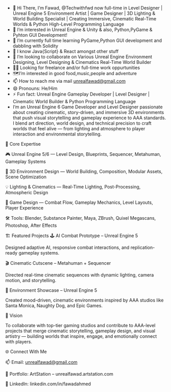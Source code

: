 - 👋 Hi There, I’m Fawad, @Techwithfwd now full-time in Level Designer | Unreal Engine 5 Environment Artist | Game Designer | 3D Lighting & World Building Specialist | Creating Immersive, Cinematic Real-Time Worlds & Python High-Level Programming Language
- 👀 I’m interested in Unreal Engine & Unity & also, Python,PyGame & Pyhton GUI Development! 
- 🌱 I’m currently full time learning PyGame,Python GUI development and dabbling with Solidity
- 🚀 I know Java{Script} & React amongst other stuff
- 💞️ I’m looking to collaborate on Various Unreal Engine Environment Designing, Level Designing & Cinematics Real-Time World Builder
- 🕵️‍♂️ Looking for freelance and/or full-time work oppurtunities
- 🗺️I’m interested in good food,music,people and adventure
- 📫 How to reach me via mail unrealfawad@gmail.com
- 😄 Pronouns: He/Him
- ⚡ Fun fact: Unreal Engine Gameplay Developer | Level Designer | Cinematic World Builder &  Python Programming Language
- I’m an Unreal Engine 6 Game Developer and Level Designer passionate about creating cinematic, story-driven, and immersive 3D environments that push visual storytelling and gameplay experience to AAA standards.
I blend art direction, world design, and technical precision to craft worlds that feel alive — from lighting and atmosphere to player interaction and environmental storytelling.

🧠 Core Expertise

🎮 Unreal Engine 5/6 — Level Design, Blueprints, Sequencer, Metahuman, Gameplay Systems

🌌 3D Environment Design — World Building, Composition, Modular Assets, Scene Optimization

💡 Lighting & Cinematics — Real-Time Lighting, Post-Processing, Atmospheric Design

🧱 Game Design — Combat Flow, Gameplay Mechanics, Level Layouts, Player Experience

🛠 Tools: Blender, Substance Painter, Maya, ZBrush, Quixel Megascans, Photoshop, After Effects

🏗 Featured Projects
🕹 AI Combat Prototype – Unreal Engine 5

Designed adaptive AI, responsive combat interactions, and replication-ready gameplay systems.

🎬 Cinematic Cutscene – Metahuman + Sequencer

Directed real-time cinematic sequences with dynamic lighting, camera motion, and storytelling.

🌆 Environment Showcase – Unreal Engine 5

Created mood-driven, cinematic environments inspired by AAA studios like Santa Monica, Naughty Dog, and Epic Games.

🚀 Vision

To collaborate with top-tier gaming studios and contribute to AAA-level projects that merge cinematic storytelling, gameplay design, and visual artistry — building worlds that inspire, engage, and emotionally connect with players.

🌐 Connect With Me

📫 Email: unrealfawad@gmail.com

🔗 Portfolio: ArtStation – unrealfawad.artstation.com

🔗 LinkedIn: linkedin.com/in/fawadahmed
